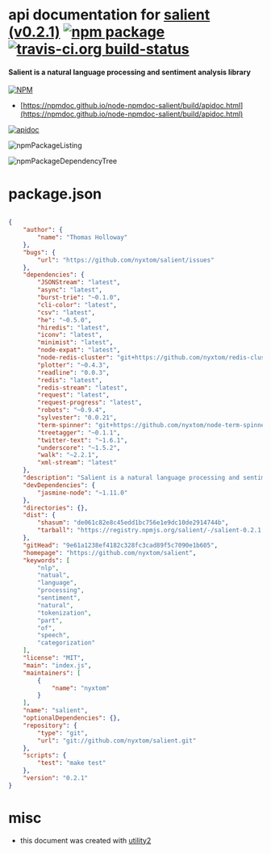 # api documentation for  [salient (v0.2.1)](https://github.com/nyxtom/salient)  [![npm package](https://img.shields.io/npm/v/npmdoc-salient.svg?style=flat-square)](https://www.npmjs.org/package/npmdoc-salient) [![travis-ci.org build-status](https://api.travis-ci.org/npmdoc/node-npmdoc-salient.svg)](https://travis-ci.org/npmdoc/node-npmdoc-salient)
#### Salient is a natural language processing and sentiment analysis library

[![NPM](https://nodei.co/npm/salient.png?downloads=true&downloadRank=true&stars=true)](https://www.npmjs.com/package/salient)

- [https://npmdoc.github.io/node-npmdoc-salient/build/apidoc.html](https://npmdoc.github.io/node-npmdoc-salient/build/apidoc.html)

[![apidoc](https://npmdoc.github.io/node-npmdoc-salient/build/screenCapture.buildCi.browser.%252Ftmp%252Fbuild%252Fapidoc.html.png)](https://npmdoc.github.io/node-npmdoc-salient/build/apidoc.html)

![npmPackageListing](https://npmdoc.github.io/node-npmdoc-salient/build/screenCapture.npmPackageListing.svg)

![npmPackageDependencyTree](https://npmdoc.github.io/node-npmdoc-salient/build/screenCapture.npmPackageDependencyTree.svg)



# package.json

```json

{
    "author": {
        "name": "Thomas Holloway"
    },
    "bugs": {
        "url": "https://github.com/nyxtom/salient/issues"
    },
    "dependencies": {
        "JSONStream": "latest",
        "async": "latest",
        "burst-trie": "~0.1.0",
        "cli-color": "latest",
        "csv": "latest",
        "he": "~0.5.0",
        "hiredis": "latest",
        "iconv": "latest",
        "minimist": "latest",
        "node-expat": "latest",
        "node-redis-cluster": "git+https://github.com/nyxtom/redis-cluster.git",
        "plotter": "~0.4.3",
        "readline": "0.0.3",
        "redis": "latest",
        "redis-stream": "latest",
        "request": "latest",
        "request-progress": "latest",
        "robots": "~0.9.4",
        "sylvester": "0.0.21",
        "term-spinner": "git+https://github.com/nyxtom/node-term-spinner.git",
        "treetagger": "~0.1.1",
        "twitter-text": "~1.6.1",
        "underscore": "~1.5.2",
        "walk": "~2.2.1",
        "xml-stream": "latest"
    },
    "description": "Salient is a natural language processing and sentiment analysis library",
    "devDependencies": {
        "jasmine-node": "~1.11.0"
    },
    "directories": {},
    "dist": {
        "shasum": "de061c82e8c45edd1bc756e1e9dc10de2914744b",
        "tarball": "https://registry.npmjs.org/salient/-/salient-0.2.1.tgz"
    },
    "gitHead": "9e61a1238ef4182c328fc3cad89f5c7090e1b605",
    "homepage": "https://github.com/nyxtom/salient",
    "keywords": [
        "nlp",
        "natual",
        "language",
        "processing",
        "sentiment",
        "natural",
        "tokenization",
        "part",
        "of",
        "speech",
        "categorization"
    ],
    "license": "MIT",
    "main": "index.js",
    "maintainers": [
        {
            "name": "nyxtom"
        }
    ],
    "name": "salient",
    "optionalDependencies": {},
    "repository": {
        "type": "git",
        "url": "git://github.com/nyxtom/salient.git"
    },
    "scripts": {
        "test": "make test"
    },
    "version": "0.2.1"
}
```



# misc
- this document was created with [utility2](https://github.com/kaizhu256/node-utility2)
